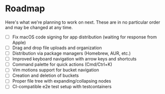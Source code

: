 # Roadmap

Here's what we're planning to work on next. These are in no particular order and may be changed at any time.

- [ ] Fix macOS code signing for app distribution (waiting for response from Apple)
- [ ] Drag and drop file uploads and organization
- [ ] Distribution via package managers (Homebrew, AUR, etc.)
- [ ] Improved keyboard navigation with arrow keys and shortcuts
- [ ] Command palette for quick actions (Cmd/Ctrl+K)
- [ ] Vim motions support for bucket navigation
- [ ] Creation and deletion of buckets
- [ ] Proper file tree with expanding/collapsing nodes
- [ ] CI-compatible e2e test setup with testcontainers
